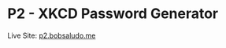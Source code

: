# P2 - XKCD Password Generator

Live Site: [p2.bobsaludo.me](http://p2.bobsaludo.me)


<!-- [Video Demo]() -->

<!-- Description
- can variable variable method calls
- can set magic methods in order to privatize all the variables and thus force them to have to be validated
- optional variables
- Fatal error when trying to find Validator.php
- Want to be able for the validator to be able to grab every single element not filled in correctly, instead of stopping and throwing an exception at the first element not filled in

- Set up the Generator, Settings, Validator to fill in a later form.
- Why so complicated?
- server - rather on a file not in a directory, so as not to suggest the file structure
- easier to add new properties
 -->

<!-- Dependencies -->